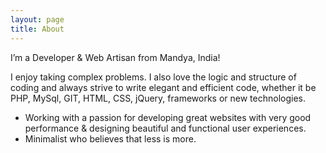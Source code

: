```yaml
---
layout: page
title: About
---
```


<p class="message">
  I’m a Developer & Web Artisan from Mandya, India!
</p>

 I enjoy taking complex problems. I also love the logic and structure of coding and always strive to write elegant and efficient code, whether it be PHP, MySql, GIT, HTML, CSS, jQuery, frameworks or new technologies. 

*  Working with a passion for developing great websites with very good performance & designing beautiful and functional user experiences.
*  Minimalist who believes that less is more.

<!-- Learn more and contribute on [GitHub](https://github.com/poole).
 
## Setup

Some fun facts about the setup of this project include:

* Built for [Jekyll](http://jekyllrb.com)
* Developed on GitHub and hosted for free on [GitHub Pages](https://pages.github.com)
* Coded with [Sublime Text 2](http://sublimetext.org), an amazing code editor
* Designed and developed while listening to music like [Blood Bros Trilogy](https://soundcloud.com/maddecent/sets/blood-bros-series)

Have questions or suggestions? Feel free to [open an issue on GitHub](https://github.com/poole/issues/new) or [ask me on Twitter](https://twitter.com/mdo).

Thanks for reading!-->